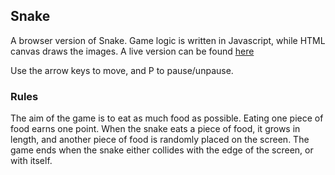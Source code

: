 ## Snake

A browser version of Snake. Game logic is written in Javascript, while HTML canvas
draws the images. A live version can be found [here](https://philnachumsnake.firebaseapp.com/)

Use the arrow keys to move, and P to pause/unpause.

### Rules

The aim of the game is to eat as much food as possible. Eating one piece of food earns
one point. When the snake eats a piece of food, it grows in length, and another piece
of food is randomly placed on the screen. The game ends when the snake either
collides with the edge of the screen, or with itself.
